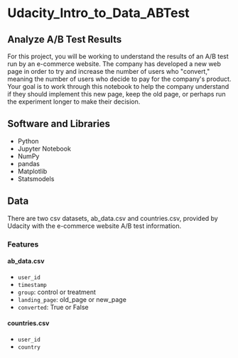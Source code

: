 # Udacity_Intro_to_Data_ABTest
## Analyze A/B Test Results

For this project, you will be working to understand the results of an A/B test run by an e-commerce website. The company has developed a new web page in order to try and increase the number of users who "convert," meaning the number of users who decide to pay for the company's product. Your goal is to work through this notebook to help the company understand if they should implement this new page, keep the old page, or perhaps run the experiment longer to make their decision.


## Software and Libraries
- Python
- Jupyter Notebook
- NumPy
- pandas
- Matplotlib
- Statsmodels

## Data 
There are two csv datasets, ab_data.csv and countries.csv, provided by Udacity with the e-commerce website A/B test information.

### Features
#### ab_data.csv
- `user_id`
- `timestamp`
- `group`: control or treatment
- `landing_page`: old_page or new_page
- `converted`: True or False
#### countries.csv
- `user_id`
- `country`
